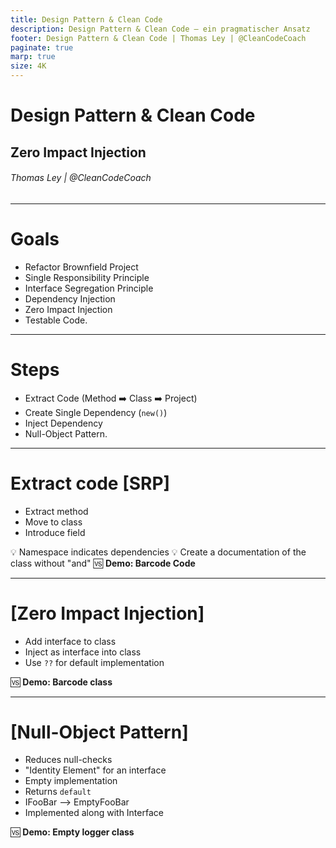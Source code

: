 ```yaml
---
title: Design Pattern & Clean Code
description: Design Pattern & Clean Code – ein pragmatischer Ansatz
footer: Design Pattern & Clean Code | Thomas Ley | @CleanCodeCoach
paginate: true
marp: true
size: 4K
---
```


<!-- _footer: "" -->
<!-- _paginate: "" -->
# Design Pattern & Clean Code

## Zero Impact Injection

###### Thomas Ley | @CleanCodeCoach

---
<!-- _footer: "" -->
<!-- _paginate: "" -->
# Goals

* Refactor Brownfield Project
* Single Responsibility Principle
* Interface Segregation Principle
* Dependency Injection
* Zero Impact Injection
* Testable Code.


---
<!-- _footer: "" -->
<!-- _paginate: "" -->
# Steps

* Extract Code (Method :arrow_right: Class :arrow_right: Project)
* Create Single Dependency (`new()`)
* Inject Dependency 
* Null-Object Pattern.

---
# Extract code [SRP]

- Extract method
- Move to class
- Introduce field

:bulb: Namespace indicates dependencies
:bulb: Create a documentation of the class without "and"
:vs: __Demo: Barcode Code__

---
# [Zero Impact Injection]

- Add interface to class
- Inject as interface into class
- Use `??` for default implementation

:vs: __Demo: Barcode class__

---
# [Null-Object Pattern]

- Reduces null-checks
- "Identity Element" for an interface
- Empty implementation
- Returns `default`
- IFooBar --> EmptyFooBar
- Implemented along with Interface

:vs: __Demo: Empty logger class__
